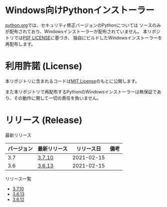 # Windows向けPythonインストーラー

[python.org](https://www.python.org/)では、セキュリティ修正バージョンのPythonについては
ソースのみが配布されており、Windowsインストーラーが配布されていません。
本リポジトリでは[PSF LICENSE](https://docs.python.org/3/license.html#psf-license)に基づき、
独自にビルドしたWindowsインストーラーを再配布します。

# 利用許諾 (License)

本リポジトリに含まれるコードは[MIT License](https://github.com/kai2nenobu/win-python-installer/blob/main/LICENSE)のもとに公開します。

また本リポジトリで再配布するPythonのWindowsインストーラーは無保証であり、その動作に関して一切の責任を負いません。

# リリース (Release)

最新リリース

| バージョン | 最新リリース     | リリース日 | 備考 |
|------------|------------------|------------|------|
| 3.7        | [3.7.10][3.7.10] | 2021-02-15 |      |
| 3.6        | [3.6.13][3.6.13] | 2021-02-15 |      |

リリース一覧

- [3.7.10][3.7.10]
- [3.6.13][3.6.13]
- [3.6.12][3.6.12]

[3.7.10]: https://github.com/kai2nenobu/win-python-installer/releases/tag/v3.7.10
[3.6.13]: https://github.com/kai2nenobu/win-python-installer/releases/tag/v3.6.13
[3.6.12]: https://github.com/kai2nenobu/win-python-installer/releases/tag/v3.6.12
